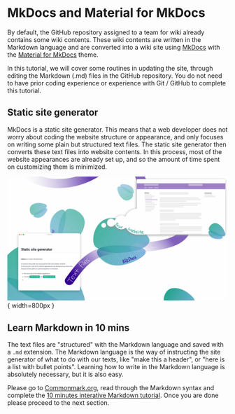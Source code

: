 # MkDocs and Material for MkDocs

By default, the GitHub repository assigned to a team for wiki already contains some wiki contents. These wiki contents are written in the Markdown language and are converted into a wiki site using [MkDocs](http://mkdocs.org) with the [Material for MkDocs](https://squidfunk.github.io/mkdocs-material/) theme.

In this tutorial, we will cover some routines in updating the site, through editing the Markdown (.md) files in the GitHub repository. You do not need to have prior coding experience or experience with Git / GitHub to complete this tutorial.

## Static site generator

MkDocs is a static site generator. This means that a web developer does not worry about coding the website structure or appearance, and only focuses on writing some plain but structured text files. The static site generator then converts these text files into website contents. In this process, most of the website appearances are already set up, and so the amount of time spent on customizing them is minimized.

![Static Site Generator](img/ssg.jpg){ width=800px }  

## Learn Markdown in 10 mins

The text files are "structured" with the Markdown language and saved with a `.md` extension. The Markdown language is the way of instructing the site generator of what to do with our texts, like "make this a header", or "here is a list with bullet points". Learning how to write in the Markdown language is absolutely necessary, but it is also easy.

Please go to [Commonmark.org](https://commonmark.org), read through the Markdown syntax and complete the [10 minutes interative Markdown tutorial](https://commonmark.org/help/tutorial/). Once you are done please proceed to the next section.